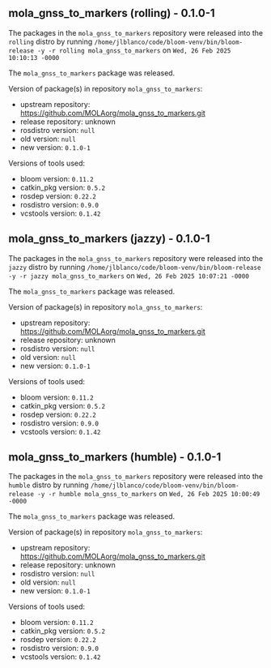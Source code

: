 ## mola_gnss_to_markers (rolling) - 0.1.0-1

The packages in the `mola_gnss_to_markers` repository were released into the `rolling` distro by running `/home/jlblanco/code/bloom-venv/bin/bloom-release -y -r rolling mola_gnss_to_markers` on `Wed, 26 Feb 2025 10:10:13 -0000`

The `mola_gnss_to_markers` package was released.

Version of package(s) in repository `mola_gnss_to_markers`:

- upstream repository: https://github.com/MOLAorg/mola_gnss_to_markers.git
- release repository: unknown
- rosdistro version: `null`
- old version: `null`
- new version: `0.1.0-1`

Versions of tools used:

- bloom version: `0.11.2`
- catkin_pkg version: `0.5.2`
- rosdep version: `0.22.2`
- rosdistro version: `0.9.0`
- vcstools version: `0.1.42`


## mola_gnss_to_markers (jazzy) - 0.1.0-1

The packages in the `mola_gnss_to_markers` repository were released into the `jazzy` distro by running `/home/jlblanco/code/bloom-venv/bin/bloom-release -y -r jazzy mola_gnss_to_markers` on `Wed, 26 Feb 2025 10:07:21 -0000`

The `mola_gnss_to_markers` package was released.

Version of package(s) in repository `mola_gnss_to_markers`:

- upstream repository: https://github.com/MOLAorg/mola_gnss_to_markers.git
- release repository: unknown
- rosdistro version: `null`
- old version: `null`
- new version: `0.1.0-1`

Versions of tools used:

- bloom version: `0.11.2`
- catkin_pkg version: `0.5.2`
- rosdep version: `0.22.2`
- rosdistro version: `0.9.0`
- vcstools version: `0.1.42`


## mola_gnss_to_markers (humble) - 0.1.0-1

The packages in the `mola_gnss_to_markers` repository were released into the `humble` distro by running `/home/jlblanco/code/bloom-venv/bin/bloom-release -y -r humble mola_gnss_to_markers` on `Wed, 26 Feb 2025 10:00:49 -0000`

The `mola_gnss_to_markers` package was released.

Version of package(s) in repository `mola_gnss_to_markers`:

- upstream repository: https://github.com/MOLAorg/mola_gnss_to_markers.git
- release repository: unknown
- rosdistro version: `null`
- old version: `null`
- new version: `0.1.0-1`

Versions of tools used:

- bloom version: `0.11.2`
- catkin_pkg version: `0.5.2`
- rosdep version: `0.22.2`
- rosdistro version: `0.9.0`
- vcstools version: `0.1.42`


